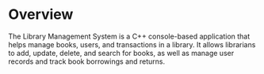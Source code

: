 # Overview
The Library Management System is a C++ console-based application that helps manage books, users, and transactions in a library. It allows librarians to add, update, delete, and search for books, as well as manage user records and track book borrowings and returns.
